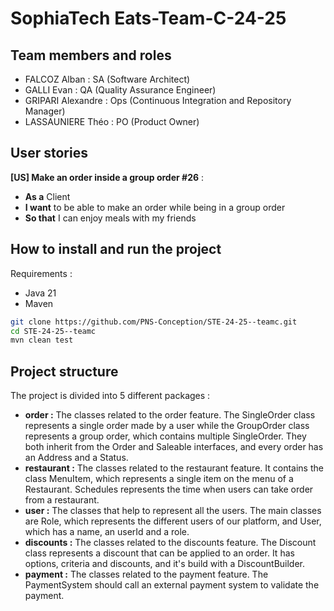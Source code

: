 # SophiaTech Eats-Team-C-24-25

## Team members and roles

* FALCOZ Alban : SA (Software Architect)
* GALLI Evan : QA (Quality Assurance Engineer)
* GRIPARI Alexandre : Ops (Continuous Integration and Repository Manager)
* LASSAUNIERE Théo : PO (Product Owner)

## User stories

**[US] Make an order inside a group order #26** :

* **As a** Client
* **I want** to be able to make an order while being in a group order
* **So that** I can enjoy meals with my friends

## How to install and run the project

Requirements :

* Java 21
* Maven

```sh
git clone https://github.com/PNS-Conception/STE-24-25--teamc.git
cd STE-24-25--teamc
mvn clean test
```

## Project structure

The project is divided into 5 different packages :

* **order :** The classes related to the order feature. The SingleOrder class represents a single order made by
  a user while the GroupOrder class represents a group order, which contains multiple SingleOrder. They both inherit
  from the Order and Saleable interfaces, and every order has an Address and a Status.
* **restaurant :** The classes related to the restaurant feature. It contains the class MenuItem, which represents a
  single item on the menu of a Restaurant. Schedules represents the time when users can take order from a restaurant.
* **user :** The classes that help to represent all the users. The main classes are Role, which represents the
  different users of our platform, and User, which has a name, an userId and a role.
* **discounts :** The classes related to the discounts feature. The Discount class represents a discount that can be
  applied to an order. It has options, criteria and discounts, and it's build with a DiscountBuilder.
* **payment :** The classes related to the payment feature. The PaymentSystem should call an external payment system to validate the payment.
